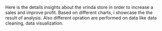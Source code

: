Here is the details insights about the vrinda store in order to increase a sales and improve profit.
Based on different charts, i showcase the the result of analysis.
Also different opration are performed on data like data cleaning, data visualization.
